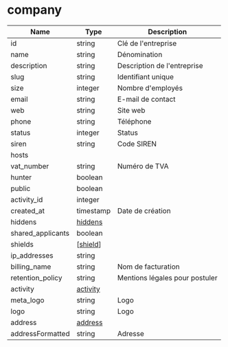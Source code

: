 # company

|Name|Type|Description|
|---|---|---|
id | string | Clé de l'entreprise | 
name | string | Dénomination | 
description | string | Description de l'entreprise | 
slug | string | Identifiant unique | 
size | integer | Nombre d'employés | 
email | string | E-mail de contact | 
web | string | Site web | 
phone | string | Téléphone | 
status | integer | Status | 
siren | string | Code SIREN | 
hosts |||
vat_number | string | Numéro de TVA | 
hunter | boolean||
public|boolean||
activity_id|integer||
created_at | timestamp | Date de création | 
hiddens|[hiddens](./hiddens)||
shared_applicants|boolean||
shields|[[shield](./shield)]||
ip_addresses|string|| 
billing_name|string|Nom de facturation|
retention_policy | string | Mentions légales pour postuler | 
activity |[activity](./activity) |  | 
meta_logo | string | Logo | 
logo | string | Logo | 
address	 | [address](./address) |  | 
addressFormatted |string|Adresse|
